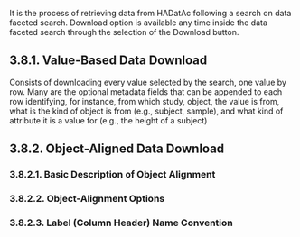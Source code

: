 It is the process of retrieving data from HADatAc following a search on data faceted search. Download option is available any time inside the data faceted search through the selection of the Download button.

## 3.8.1. Value-Based Data Download

Consists of downloading every value selected by the search, one value by row. Many are the optional metadata fields that can be appended to each row identifying, for instance, from which study, object, the value is from, what is the kind of object is from (e.g., subject, sample), and what kind of attribute it is a value for (e.g., the height of a subject)  

## 3.8.2. Object-Aligned Data Download

### 3.8.2.1. Basic Description of Object Alignment

### 3.8.2.2. Object-Alignment Options

### 3.8.2.3. Label (Column Header) Name Convention